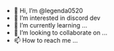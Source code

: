 - 👋 Hi, I’m @legenda0520
- 👀 I’m interested in discord dev
- 🌱 I’m currently learning ...
- 💞️ I’m looking to collaborate on ...
- 📫 How to reach me ...

<!---
legenda0520/legenda0520 is a ✨ special ✨ repository because its `README.md` (this file) appears on your GitHub profile.
You can click the Preview link to take a look at your changes.
--->
